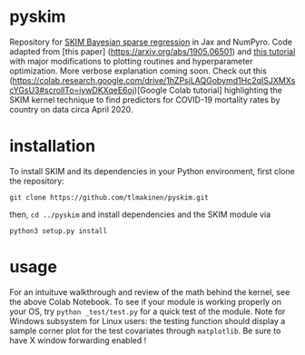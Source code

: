 # pyskim
Repository for [SKIM Bayesian sparse regression](https://arxiv.org/abs/1905.06501) in Jax and NumPyro. Code adapted from [this paper]
(https://arxiv.org/abs/1905.06501) and [this tutorial](http://num.pyro.ai/en/latest/examples/sparse_regression.html) with major modifications to plotting routines
and hyperparameter optimization. More verbose explanation coming soon. Check out this
(https://colab.research.google.com/drive/1hZPsjLAQGobymd1Hc2qISJXMXscYGsU3#scrollTo=iywDKXqeE6oj)[Google Colab tutorial] highlighting the SKIM kernel technique to find predictors for COVID-19 mortality rates by country on data circa 
April 2020.

# installation
To install SKIM and its dependencies in your Python environment, first clone the repository:

`git clone https://github.com/tlmakinen/pyskim.git`

then, 
`cd ../pyskim`
and install dependencies and the SKIM module via

`python3 setup.py install`

# usage
For an intuituve walkthrough and review of the math behind the kernel, see the above Colab Notebook. To see if your module is working properly on your OS, try
`python _test/test.py`
for a quick test of the module. Note for Windows subsystem for Linux users: the testing function should display a sample corner plot for the test covariates through `matplotlib`. Be sure to have X window forwarding enabled !
